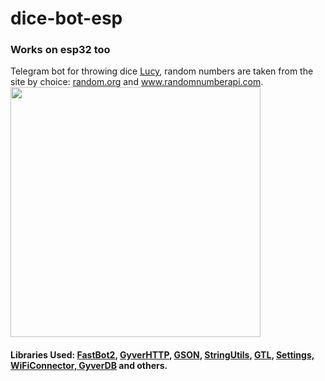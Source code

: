 # dice-bot-esp
### Works on esp32 too
Telegram bot for throwing dice <a href="https://t.me/lucy_dice_bot">Lucy</a>, random numbers are taken from the site by choice: <a href="https://random.org">random.org</a> and <a href="https://www.randomnumberapi.com">www.randomnumberapi.com</a>.
<img src="https://github.com/boy4ik7/dice-bot-esp8266/blob/main/web_screen.png?raw=true" width="400">
#### Libraries Used: <a href="https://github.com/GyverLibs/FastBot2">FastBot2</a>, <a href="https://github.com/GyverLibs/GyverHTTP">GyverHTTP</a>, <a href="https://github.com/GyverLibs/GSON">GSON</a>, <a href="https://github.com/GyverLibs/StringUtils">StringUtils</a>, <a href="https://github.com/GyverLibs/GTL">GTL</a>, <a href="https://github.com/GyverLibs/Settings">Settings, <a href="https://github.com/GyverLibs/WiFiConnector">WiFiConnector, <a href="https://github.com/GyverLibs/GyverDB">GyverDB</a> and others.

